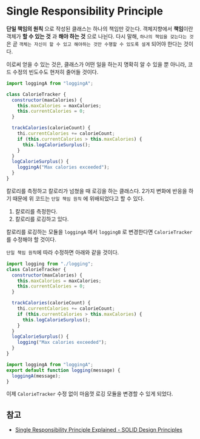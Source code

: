 # Single Responsibility Principle

**단일 책임의 원칙** 으로 작성된 클래스는 하나의 책임만 갖는다. 객체지향에서 **책임**이란 객체가 **할 수 있는 것** 과 **해야 하는 것** 으로 나뉜다. 다시 말해, `하나의 책임을 갖는다는 것` 은 곧 `객체는 자신이 할 수 있고 해야하는 것만 수행할 수 있도록 설계` 되어야 한다는 것이다.

이로써 얻을 수 있는 것은, 클래스가 어떤 일을 하는지 명확히 알 수 있을 뿐 아니라, 코드 수정의 빈도수도 현저히 줄어들 것이다.

```javascript
import loggingA from "loggingA";

class CalorieTracker {
  constructor(maxCalories) {
    this.maxCalories = maxCalories;
    this.currentCalories = 0;
  }

  trackCalories(calorieCount) {
    thi.currentCalories += calorieCount;
    if (this.currentCalories > this.maxCalories) {
      this.logCalorieSurplus();
    }
  }
  logCalorieSurplus() {
    loggingA("Max calories exceeded");
  }
}
```

칼로리를 측정하고 칼로리가 넘쳤을 때 로깅을 하는 클래스다.
2가지 변화에 반응을 하기 때문에 위 코드는 `단일 책임 원칙` 에 위배되었다고 할 수 있다.

1. 칼로리를 측정한다.
2. 칼로리를 로깅하고 있다.

칼로리를 로깅하는 모듈을 `loggingA` 에서 `loggingB` 로 변경한다면 `CalorieTracker` 를 수정해야 할 것이다.

`단일 책임 원칙`에 따라 수정하면 아래와 같을 것이다.

```javascript
import logging from "./logging";
class CalorieTracker {
  constructor(maxCalories) {
    this.maxCalories = maxCalories;
    this.currentCalories = 0;
  }

  trackCalories(calorieCount) {
    thi.currentCalories += calorieCount;
    if (this.currentCalories > this.maxCalories) {
      this.logCalorieSurplus();
    }
  }
  logCalorieSurplus() {
    logging("Max calories exceeded");
  }
}
```

```javascript
import loggingA from "loggingA";
export default function logging(message) {
  loggingA(message);
}
```

이제 `CalorieTracker` 수정 없이 마음껏 로깅 모듈을 변경할 수 있게 되었다.

## 참고

- [Single Responsibility Principle Explained - SOLID Design Principles
  ](https://www.youtube.com/watch?v=UQqY3_6Epbg&list=PLZlA0Gpn_vH9kocFX7R7BAe_CvvOCO_p9)

